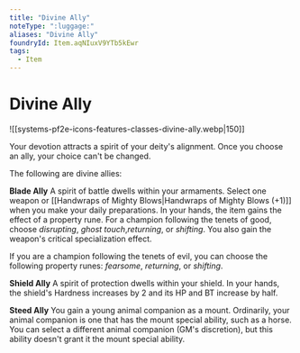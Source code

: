 ```yaml
---
title: "Divine Ally"
noteType: ":luggage:"
aliases: "Divine Ally"
foundryId: Item.aqNIuxV9YTb5kEwr
tags:
  - Item
---
```


# Divine Ally
![[systems-pf2e-icons-features-classes-divine-ally.webp|150]]

Your devotion attracts a spirit of your deity's alignment. Once you choose an ally, your choice can't be changed.

The following are divine allies:

**Blade Ally** A spirit of battle dwells within your armaments. Select one weapon or [[Handwraps of Mighty Blows|Handwraps of Mighty Blows (+1)]] when you make your daily preparations. In your hands, the item gains the effect of a property rune. For a champion following the tenets of good, choose _disrupting_, _ghost touch_,_returning_, or _shifting_. You also gain the weapon's critical specialization effect.

If you are a champion following the tenets of evil, you can choose the following property runes: _fearsome_, _returning_, or _shifting_.

**Shield Ally** A spirit of protection dwells within your shield. In your hands, the shield's Hardness increases by 2 and its HP and BT increase by half.

**Steed Ally** You gain a young animal companion as a mount. Ordinarily, your animal companion is one that has the mount special ability, such as a horse. You can select a different animal companion (GM's discretion), but this ability doesn't grant it the mount special ability.
